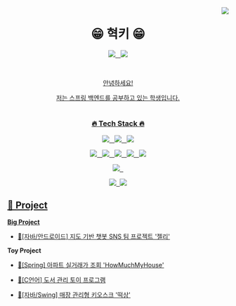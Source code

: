  <img align="right" src="https://github-readme-stats.vercel.app/api/top-langs/?username=oddnine&theme=dracula&exclude_repo=Computer-Science-Engineering,clone-web-scrapper&hide=Procfile&layout=compact&langs_count=8"/>

<div align="center">

 <h1> 😁 혁키 😁 </h1>

 
 <p/>
<a href="https://9hyuk9.tistory.com/"><img src="https://img.shields.io/badge/tistory-db6800?style=flat&logo=tistory&logoColor=white"/>&nbsp;&nbsp;
  <a href="https://www.linkedin.com/in/%EC%A4%80%ED%98%81-%EC%9A%B0-93024b245/"><img src="https://img.shields.io/badge/linkedin-0A66C2?style=flat&logo=linkedin&logoColor=white"/>
 <p/>


  <br>
  
 <p>안녕하세요!</p>
<p>저는 스프링 백엔드를 공부하고 있는 학생입니다.</p>

</div>

<div align="center">

#

<h3>🔥 Tech Stack 🔥</h3>
<p>
<img src="https://img.shields.io/badge/java-007396?style=flat&logo=java&logoColor=white"/>&nbsp;&nbsp;
  <img src="https://img.shields.io/badge/C Sharp-239120?style=flat&logo=C Sharp&logoColor=white"/>&nbsp;&nbsp;
  <img src="https://img.shields.io/badge/python-0000FF?style=flat&logo=python&logoColor=white"/></p>
  
<p><img src="https://img.shields.io/badge/Spring-6DB33F?style=flat&logo=Spring&logoColor=white"/>&nbsp;&nbsp;
<img src="https://img.shields.io/badge/Spring Boot-6DB33F?style=flat&logo=Spring Boot&logoColor=white"/>&nbsp;&nbsp;
<img src="https://img.shields.io/badge/flask-red?style=flat&logo=flask&logoColor=white"/>&nbsp;&nbsp;
  <img src="https://img.shields.io/badge/Thymeleaf-005F0F?style=flat&logo=Thymeleaf&logoColor=white"/>&nbsp;&nbsp;
  <img src="https://img.shields.io/badge/Bootstrap-yellow?style=flat&logo=Bootstrap&logoColor=7952B3"/>
</p>

<p><img src="https://img.shields.io/badge/MySQL-f1d8d9?style=flat&logo=MySQL&logoColor=4479A1"/>&nbsp;&nbsp;</p>

<p><img src="https://img.shields.io/badge/GitHub-gray?style=flat&logo=GitHub&logoColor=black"/>&nbsp;&nbsp;<img src="https://img.shields.io/badge/Git-blue?style=flat&logo=Git&logoColor=F05032"/></p>

</div>

## 📝 Project

**Big Project**
- [👥[자바/안드로이드] 지도 기반 챗봇 SNS 팀 프로젝트 '젤리'](https://github.com/WooJinDeve/BIT_Project--Chatbot_SNS_with_Map)

**Toy Project**

- [👤[Spring] 아파트 실거래가 조회 'HowMuchMyHouse'](https://github.com/oddnine/HowMuchMyHouse)

- [👥[C언어] 도서 관리 토이 프로그램](https://github.com/oddnine/Book_Management_Program_C)

- [👤[자바/Swing] 매장 관리형 키오스크 '떡상'](https://github.com/oddnine/Kiosk_Application_JAVA-Window_Builder)

</div>


